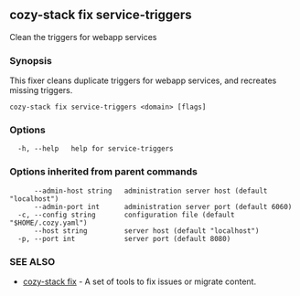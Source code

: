 ## cozy-stack fix service-triggers

Clean the triggers for webapp services

### Synopsis


This fixer cleans duplicate triggers for webapp services, and recreates missing
triggers.


```
cozy-stack fix service-triggers <domain> [flags]
```

### Options

```
  -h, --help   help for service-triggers
```

### Options inherited from parent commands

```
      --admin-host string   administration server host (default "localhost")
      --admin-port int      administration server port (default 6060)
  -c, --config string       configuration file (default "$HOME/.cozy.yaml")
      --host string         server host (default "localhost")
  -p, --port int            server port (default 8080)
```

### SEE ALSO

* [cozy-stack fix](cozy-stack_fix.md)	 - A set of tools to fix issues or migrate content.

